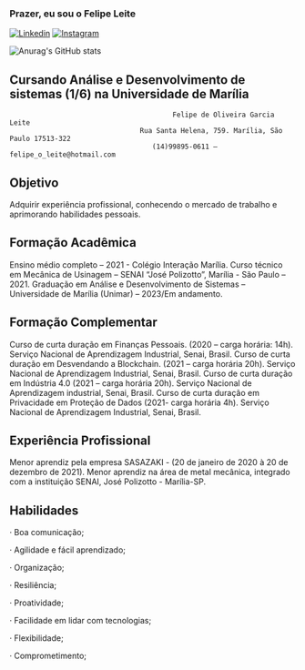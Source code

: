 ### Prazer, eu sou o Felipe Leite
[![Linkedin](https://img.shields.io/badge/LinkedIn-0077B5?style=for-the-badge&logo=linkedin&logoColor=white)](https://www.linkedin.com/in/felipe-leite-282aa5252/)
[![Instagram](https://img.shields.io/badge/Instagram-E4405F?style=for-the-badge&logo=instagram&logoColor=white)](https://www.instagram.com/flp.leite/)

![Anurag's GitHub stats](https://github-readme-stats.vercel.app/api?username=FlpLeite&show_icons=true&theme=tokyonight)

## Cursando Análise e Desenvolvimento de sistemas (1/6) na Universidade de Marília
                                            Felipe de Oliveira Garcia Leite 
                                    Rua Santa Helena, 759. Marília, São Paulo 17513-322 
                                       (14)99895-0611 – felipe_o_leite@hotmail.com
## Objetivo 
Adquirir experiência profissional, conhecendo o mercado de trabalho e aprimorando 
habilidades pessoais.
## Formação Acadêmica
Ensino médio completo – 2021 - Colégio Interação Marília. 
Curso técnico em Mecânica de Usinagem – SENAI “José Polizotto”, Marília - São Paulo –
2021.
Graduação em Análise e Desenvolvimento de Sistemas – Universidade de Marília 
(Unimar) – 2023/Em andamento.
## Formação Complementar
Curso de curta duração em Finanças Pessoais. (2020 – carga horária: 14h). Serviço 
Nacional de Aprendizagem Industrial, Senai, Brasil.
Curso de curta duração em Desvendando a Blockchain. (2021 – carga horária 20h). 
Serviço Nacional de Aprendizagem Industrial, Senai, Brasil.
Curso de curta duração em Indústria 4.0 (2021 – carga horária 20h). Serviço Nacional 
de Aprendizagem industrial, Senai, Brasil. Curso de curta duração em Privacidade em 
Proteção de Dados (2021- carga horária 4h). Serviço Nacional de Aprendizagem 
Industrial, Senai, Brasil.
## Experiência Profissional
Menor aprendiz pela empresa SASAZAKI - (20 de janeiro de 2020 à 20 de dezembro de 
2021). 
Menor aprendiz na área de metal mecânica, integrado com a instituição SENAI, José 
Polizotto - Marília-SP. 
## Habilidades
· Boa comunicação; 

· Agilidade e fácil aprendizado; 

· Organização; 

· Resiliência;

· Proatividade; 

· Facilidade em lidar com tecnologias; 

· Flexibilidade; 

· Comprometimento;




